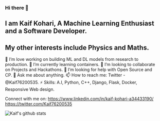 ### Hi there 👋 
## I am Kaif Kohari, A Machine Learning Enthusiast and a Software Developer.
## My other interests include Physics and Maths.


🔭 I’m love working on building ML and DL models from research to production.
🌱 I’m currently learning containers.
👯 I’m looking to collaborate on Projects and Hackathons.
🤔 I’m looking for help with Open Source and CP.
💬 Ask me about anything.
📫 How to reach me: Twitter - @Kaif76200535.
⚡ Skills: A.I, Python, C++, Django, Flask, Docker, Responsive Web design.

Connect with me on:
https://www.linkedin.com/in/kaif-kohari-a34433190/
https://twitter.com/Kaif76200535



![Kaif's github stats](https://github-readme-stats.vercel.app/api?username=Kaif10)

